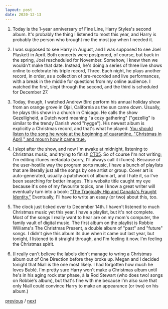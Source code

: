 ```yaml
---
layout: post
date: 2020-12-13
---
```


1. Today is the 1-year anniversary of Fine Line, Harry Styles's second album. It's probably the thing I listened to most this year, and Harry is probably the person who brought me the most joy when I needed it.

2. I was supposed to see Harry in August, and I was supposed to see Joel Plaskett in April. Both concerts were postponed, of course, but back in the spring, Joel rescheduled for November. Somehow, I knew then we wouldn't make that date. Instead, he's doing a series of three live shows online to celebrate his triple record, Three. Each night, he plays another record, in order, as a collection of pre-recorded and live performances, with a break in the middle for questions from my online audience. I watched the first, slept through the second, and the third is scheduled for December 27.

3. Today, though, I watched Andrew Bird perform his annual holiday show from an orange grove in Ojai, California as the sun came down. Usually, he plays this show in a church in Chicago. He calls the show Gezelligheid, a Dutch word meaning "a cozy gathering" ("gezellig" is similar to the trendy Danish word "hygge"). His newest album is explicitly a Christmas record, and that's what he played. [You should listen to the song he wrote at the beginning of quarantine, "Christmas in April," and mourn how it came true.](https://www.youtube.com/watch?v=nHyKkbiBXrM)

4. I slept after the show, and now I'm awake at midnight, listening to Christmas music, and trying to finish [CT05](https://jessdriscoll.itch.io/congenial-telegram). So of course I'm not writing; I'm editing iTunes metadata (sorry, I'll always call it iTunes). Because of the user-hostile way the program sorts music, I have a bunch of playlists that are literally just all the songs by one artist or group. Cover art is auto-generated, usually a patchwork of album art, and I hate it, so I've been searching for better images. This website title caught my eye because it's one of my favourite topics, one I know a great writer will eventually turn into a book: ["The Tragically Hip and Canada's Fraught Identity."](https://makeyourowntaste.com/2016/09/13/the-tragically-hip-and-canadas-fraught-identity/) Eventually, I'll have to write an essay (or two) about this, too.

5. The clock just ticked over to December 14th. I haven't listened to much Christmas music yet this year. I have a playlist, but it's not complete. Most of the songs I really want to hear are on my mom's computer, the family vault of digital music. The first album on the playlist is Robbie Williams's The Christmas Present, a double album of "past" and "future" songs. I didn't give this album its due when it came out last year, but tonight, I listened to it straight through, and I'm feeling it now. I'm feeling the Christmas spirit.

6. (I really can't believe the labels didn't manage to wring a Christmas album out of One Direction before they broke up. Megan and I decided tonight that Niall is the one most likely. I had forgotten how much he loves Bublé. I'm pretty sure Harry won't make a Christmas album until he's in his aging rock star phase, à la Rod Stewart (who does two! songs on Robbie's album), but that's fine with me because I'm also sure that only Niall could convince Harry to make an appearance (or two) on his album.)

<a href="{{page.previous.url}}">previous</a> / <a href="{{page.next.url}}">next</a>
